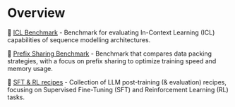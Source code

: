 # Overview

📂 [ICL Benchmark](./icl_benchmark/) - Benchmark for evaluating In-Context Learning (ICL) capabilities of sequence modelling architectures.

📂 [Prefix Sharing Benchmark](./prefixshare_benchmark/) - Benchmark that compares data packing strategies, with a focus on prefix sharing to optimize training speed and memory usage.

📂 [SFT & RL recipes](./scripts/) - Collection of LLM post-training (& evaluation) recipes, focusing on Supervised Fine-Tuning (SFT) and Reinforcement Learning (RL) tasks.